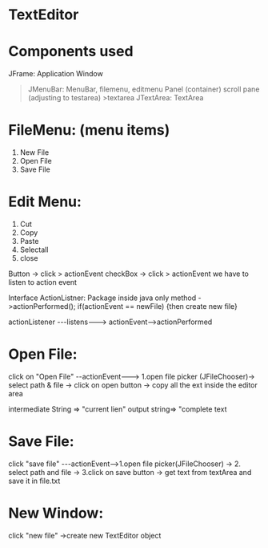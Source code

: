 # TextEditor
# Components used
JFrame: Application Window
 >JMenuBar: MenuBar, filemenu, editmenu
 >Panel (container)
   >scroll pane (adjusting to testarea)
     >textarea
JTextArea: TextArea

# FileMenu: (menu items)
1. New File
2. Open File
3. Save File

# Edit Menu:
1. Cut
2. Copy
3. Paste
4. Selectall
5. close

Button -> click > actionEvent
checkBox -> click > actionEvent
 we have to listen to action event

Interface ActionListner: Package inside java 
only method ->actionPerformed();
if(actionEvent == newFile) {then create new file}

actionListener ---listens---> actionEvent-->actionPerformed

# Open File:
click on "Open File" --actionEvent---> 1.open file picker (JFileChooser)-> select path & file -> click on open button -> copy all the ext inside the editor area


intermediate String => "current lien"
output string=> "complete text

# Save File:
click "save file" ---actionEvent-->1.open file picker(JFileChooser) -> 2. select path and file -> 3.click on save button -> get text from textArea and save it in file.txt

# New Window:
click "new file" ->create new TextEditor object


